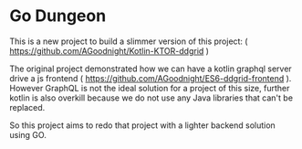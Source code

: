 # Go Dungeon
This is a new project to build a slimmer version of this project: ( https://github.com/AGoodnight/Kotlin-KTOR-ddgrid )

The original project demonstrated how we can have a kotlin graphql server drive a js frontend ( https://github.com/AGoodnight/ES6-ddgrid-frontend ). However GraphQL is not the ideal solution for a project of this size, further kotlin is also overkill because we do not use any Java libraries that can't be replaced.

So this project aims to redo that project with a lighter backend solution using GO.